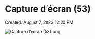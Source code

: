 # Capture d’écran (53)

Created: August 7, 2023 12:20 PM

![Capture d’écran (53).png](Capture%20d%E2%80%99e%CC%81cran%20(53)%2067b67ec2084540e993ca105dcb9fea95/Capture_dcran_(53).png)